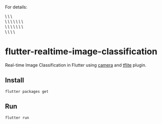 For details: 



\   \   \\\
\  \    \  \ 
\ \     \ \
\\      \\
\\      \\
\  \    \  \
\   \   \   \  



# flutter-realtime-image-classification

Real-time Image Classification in Flutter using [camera](https://pub.dartlang.org/packages/camera) and [tflite](https://pub.dartlang.org/packages/tflite) plugin. 

## Install 

```
flutter packages get
```

## Run

```
flutter run
```
